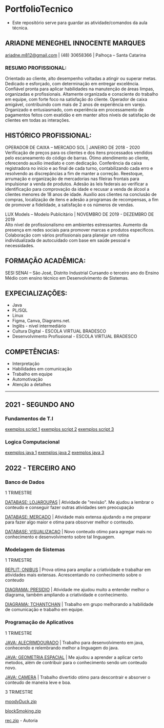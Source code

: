 # PortfolioTecnico
- Este repositório serve para guardar as atividade/comandos da aula técnica.   
##  ARIADNE MENEGHEL INNOCENTE MARQUES 
ariadne.m812@gmail.com | (48) 30658366 | Palhoça – Santa Catarina
### RESUMO PROFISSIONAL: 
Orientado ao cliente, alto desempenho voltadas a atingir ou superar metas. Dedicado e esforçado, com determinação em entregar excelência. Confiável pronta para aplicar habilidades na manutenção de áreas limpas, organizadas e profissionais. Altamente organizada e consciente do trabalho em equipe, com forte foco na satisfação do cliente. Operador de caixa amigável, contribuindo com mais de 2 anos de experiência em varejo. Organizado e entusiasmado, com experiência em processamento de pagamentos feitos com exatidão e em manter altos níveis de satisfação de clientes em todas as interações. 
## HISTÓRICO PROFISSIONAL: 
OPERADOR DE CAIXA – MERCADO SOL | JANEIRO DE 2018 - 2020  
Verificação de preços para os clientes e dos itens processados vendidos pelo escaneamento do código de barras.  Ótimo atendimento ao cliente, oferecendo auxílio imediato e com dedicação.  Conferência da caixa registradora no início e ao final de cada turno, contabilizando cada erro e resolvendo as discrepâncias a fim de manter a correção.  Reestoque, arrumação e organização de mercadorias nas fileiras frontais para impulsionar a venda de produtos.  Adesão às leis federais ao verificar a identificação para comprovação da idade e recusar a venda de álcool a clientes menores de 18 anos de idade.  Auxílio aos clientes na conclusão de compras, localização de itens e adesão a programas de recompensas, a fim de promover a fidelidade, a satisfação e os números de vendas.

LUX Models – Modelo Publicitário | NOVEMBRO DE 2019 - DEZEMBRO DE 2019  
Alto nível de profissionalismo em ambientes estressantes.  Aumento da presença em redes sociais para promover marcas e produtos específicos.  Colaboração com vários profissionais para planejar um rotina individualizada de autocuidado com base em saúde pessoal e necessidades. 

## FORMAÇÃO ACADÊMICA: 
SESI SENAI – São José, Distrito Industrial Cursando o terceiro ano do Ensino Médio com ensino técnico em Desenvolvimento de Sistemas.

## EXPECIALIZAÇÕES: 
- Java
- PL/SQL
- Linux
- Figma, Canva,  Diagrams.net.
- Inglês - nível intermediário
- Cultura Digital - ESCOLA VIRTUAL BRADESCO
- Desenvolvimento Profissional -  ESCOLA VIRTUAL BRADESCO

## COMPETÊNCIAS:  
- Interpretação  
- Habilidades em comunicação  
- Trabalho em equipe  
- Automotivação  
- Atenção a detalhes  

-------------------------------------------
## 2021 - SEGUNDO ANO
### Fundamentos de T.I 
[exemplos script 1](/fundamentosTI/exemplos1.sh)
[exemplos script 2](/fundamentosTI/exemplos2.sh)
[exemplos script 3](/fundamentosTI/exemplos3.sh)

### Logica Computacional
[exemplos java 1](/fundamentosTI/exemploslgcomputacional.java)
[exemplos java 2](/fundamentosTI/exemploslgcomputacional2.java)
[exemplos java 3](/fundamentosTI/exemploslgcomputacional3.java)

## 2022 - TERCEIRO ANO
### Banco de Dados
1 TRIMESTRE

[DATABASE: LOJAROUPAS](/bancodedados/lojaderoupas.sql) | Atividade de "revisão". Me ajudou a lembrar o conteudo e conseguir fazer outras atividades sem preocupação

[DATABASE: MERCADO](/bancodedados/mercado.sql) | Atividade mais extensa ajudando a me preparar para fazer algo maior e otima para obsorver melhor o conteudo.

[DATABASE: VISUALIZACAO](/bancodedados/visualizacaotabela.sql) | Novo conteudo otimo para agregar mais no conhecimento e desenvolvimento sobre tal linguagem. 
### Modelagem de Sistemas
1 TRIMESTRE

[REPLIT: ONIBUS](/modelagemdesistemas/onibus.java) | Prova otima para ampliar a criatividade e trabalhar em atividades mais extensas. Acrescentando no conhecimento sobre o conteudo  

[DIAGRAMA: PRESIDIO](/modelagemdesistemas/Presidio.drawio.png) | Atividade me ajudou muito a entender melhor o diagrama, também ampliando a criatividade e conhecimento.

[DIAGRAMA: TCHANTCHAN](/modelagemdesistemas/diagramaTchan.drawio.png) | Trabalho em grupo melhorando a habilidade de comunicação e trabalho em equipe.

### Programação de Aplicativos
1 TRIMESTRE

[JAVA: ALECRIMDOURADO](/programacaodeaplicativo/AlecrimDourado.zip) | Trabalho para desenvolvimento em java, conhecendo e relembrando melhor a linguagem do java.

[JAVA: GEOMETRIA ESPACIAL](/programacaodeaplicativo/GeoEspacial.zip) | Me ajudou a aprender a aplicar certo metodos, além de contribuir para o conhecimento sendo um conteudo novo.

[JAVA: CAMERA](/programacaodeaplicativo/CAMERA.zip) | Trabalho divertido otimo para descontrair e absorver o conteudo de maneira leve e boa. 

3 TRIMESTRE

[moodyDuck.zip](https://github.com/ariadnemeneghel/PortfolioTecnico/files/10175530/moodyDuck.zip)

[blockSmoking.zip](https://github.com/ariadnemeneghel/PortfolioTecnico/files/10175535/blockSmoking.zip)

[rec.zip](https://github.com/ariadnemeneghel/PortfolioTecnico/files/10175543/rec.zip) - Autoria


